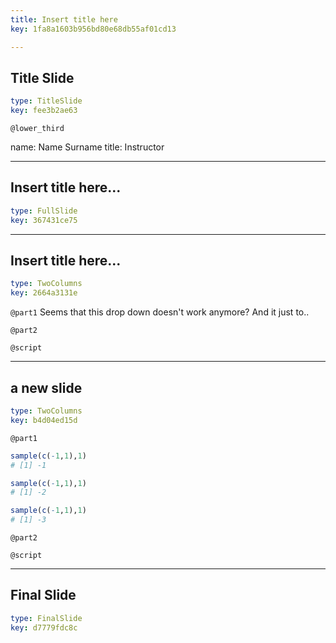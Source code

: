 ```yaml
---
title: Insert title here
key: 1fa8a1603b956bd80e68db55af01cd13

---
```

## Title Slide

```yaml
type: TitleSlide
key: fee3b2ae63
```





`@lower_third`

name: Name Surname
title: Instructor





---
## Insert title here...

```yaml
type: FullSlide
key: 367431ce75
```









---
## Insert title here...

```yaml
type: TwoColumns
key: 2664a3131e
```

`@part1`
Seems that this drop down doesn't work anymore? And it just to..

`@part2`





`@script`




---
## a new slide

```yaml
type: TwoColumns
key: b4d04ed15d
```

`@part1`
```r
sample(c(-1,1),1)
# [1] -1
```

```r
sample(c(-1,1),1)
# [1] -2
```

```r
sample(c(-1,1),1)
# [1] -3
```

`@part2`





`@script`




---
## Final Slide

```yaml
type: FinalSlide
key: d7779fdc8c
```








